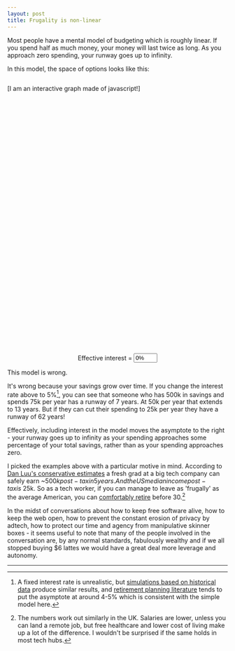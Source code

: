 ```yaml
---
layout: post
title: Frugality is non-linear
---
```


Most people have a mental model of budgeting which is roughly linear. If you spend half as much money, your money will last twice as long. As you approach zero spending, your runway goes up to infinity.

In this model, the space of options looks like this:

<div style="width: 100%; display: flex; align-items: center; justify-content: center; padding-top: 1em;">
<div id="contour" style="width: 600px; height: 600px;">[I am an interactive graph made of javascript!]</div>
</div>

<div style="width: 100%; display: flex; align-items: center; justify-content: center; padding-top: 1em;">
  <label for="interest">Effective interest =&nbsp;</label>
  <input id="interest" type="text" style="width: 4em" value="0%">
</div>

This model is wrong.

It's wrong because your savings grow over time. If you change the interest rate above to 5%[^1], you can see that someone who has 500k in savings and spends 75k per year has a runway of 7 years. At 50k per year that extends to 13 years. But if they can cut their spending to 25k per year they have a runway of 62 years!

Effectively, including interest in the model moves the asymptote to the right - your runway goes up to infinity as your spending approaches some percentage of your total savings, rather than as your spending approaches zero.

I picked the examples above with a particular motive in mind. According to [Dan Luu's conservative estimates](https://danluu.com/startup-tradeoffs/) a fresh grad at a big tech company can safely earn ~$500k post-tax in 5 years. And the US median income post-tax is ~$25k. So as a tech worker, if you can manage to leave as 'frugally' as the average American, you can [comfortably retire](https://networthify.com/calculator/earlyretirement?income=120000&initialBalance=0&expenses=25000&annualPct=5&withdrawalRate=4) before 30.[^2]

In the midst of conversations about how to keep free software alive, how to keep the web open, how to prevent the constant erosion of privacy by adtech, how to protect our time and agency from manipulative skinner boxes - it seems useful to note that many of the people involved in the conversation are, by any normal standards, fabulously wealthy and if we all stopped buying $6 lattes we would have a great deal more leverage and autonomy.

---

[^1]: A fixed interest rate is unrealistic, but [simulations based on historical data](https://retirementplans.vanguard.com/VGApp/pe/pubeducation/calculators/RetirementNestEggCalc.jsf) produce similar results, and [retirement planning literature](https://www.kitces.com/wp-content/uploads/2014/11/Kitces-Report-March-2012-20-Years-Of-Safe-Withdrawal-Rate-Research.pdf) tends to put the asymptote at around 4-5% which is consistent with the simple model here.

[^2]: The numbers work out similarly in the UK. Salaries are lower, unless you can land a remote job, but free healthcare and lower cost of living make up a lot of the difference. I wouldn't be surprised if the same holds in most tech hubs.

<script src="https://cdn.plot.ly/plotly-latest.min.js"></script>
<script src="/code/frugality-is-non-linear.js"></script>
